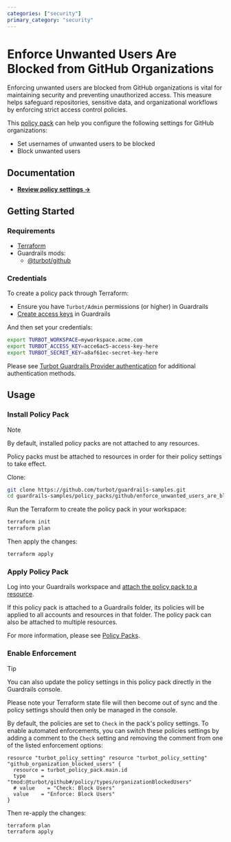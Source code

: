 ```yaml
---
categories: ["security"]
primary_category: "security"
---
```


# Enforce Unwanted Users Are Blocked from GitHub Organizations

Enforcing unwanted users are blocked from GitHub organizations is vital for maintaining security and preventing unauthorized access. This measure helps safeguard repositories, sensitive data, and organizational workflows by enforcing strict access control policies.

This [policy pack](https://turbot.com/guardrails/docs/concepts/policy-packs) can help you configure the following settings for GitHub organizations:

- Set usernames of unwanted users to be blocked
- Block unwanted users

## Documentation

- **[Review policy settings →](https://hub.guardrails.turbot.com/policy-packs/github_enforce_unwanted_users_are_blocked_from_organizations/settings)**

## Getting Started

### Requirements

- [Terraform](https://developer.hashicorp.com/terraform/install)
- Guardrails mods:
  - [@turbot/github](https://hub.guardrails.turbot.com/mods/github)

### Credentials

To create a policy pack through Terraform:

- Ensure you have `Turbot/Admin` permissions (or higher) in Guardrails
- [Create access keys](https://turbot.com/guardrails/docs/guides/iam/access-keys#generate-a-new-guardrails-api-access-key) in Guardrails

And then set your credentials:

```sh
export TURBOT_WORKSPACE=myworkspace.acme.com
export TURBOT_ACCESS_KEY=acce6ac5-access-key-here
export TURBOT_SECRET_KEY=a8af61ec-secret-key-here
```

Please see [Turbot Guardrails Provider authentication](https://registry.terraform.io/providers/turbot/turbot/latest/docs#authentication) for additional authentication methods.

## Usage

### Install Policy Pack

> [!NOTE]
> By default, installed policy packs are not attached to any resources.
>
> Policy packs must be attached to resources in order for their policy settings to take effect.

Clone:

```sh
git clone https://github.com/turbot/guardrails-samples.git
cd guardrails-samples/policy_packs/github/enforce_unwanted_users_are_blocked_from_organizations
```

Run the Terraform to create the policy pack in your workspace:

```sh
terraform init
terraform plan
```

Then apply the changes:

```sh
terraform apply
```

### Apply Policy Pack

Log into your Guardrails workspace and [attach the policy pack to a resource](https://turbot.com/guardrails/docs/guides/policy-packs#attach-a-policy-pack-to-a-resource).

If this policy pack is attached to a Guardrails folder, its policies will be applied to all accounts and resources in that folder. The policy pack can also be attached to multiple resources.

For more information, please see [Policy Packs](https://turbot.com/guardrails/docs/concepts/policy-packs).

### Enable Enforcement

> [!TIP]
> You can also update the policy settings in this policy pack directly in the Guardrails console.
>
> Please note your Terraform state file will then become out of sync and the policy settings should then only be managed in the console.

By default, the policies are set to `Check` in the pack's policy settings. To enable automated enforcements, you can switch these policies settings by adding a comment to the `Check` setting and removing the comment from one of the listed enforcement options:

```hcl
resource "turbot_policy_setting" resource "turbot_policy_setting" "github_organization_blocked_users" {
  resource = turbot_policy_pack.main.id
  type     = "tmod:@turbot/github#/policy/types/organizationBlockedUsers"
  # value    = "Check: Block Users"
  value    = "Enforce: Block Users"
}
```

Then re-apply the changes:

```sh
terraform plan
terraform apply
```
